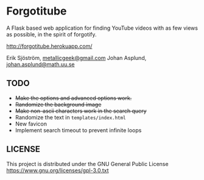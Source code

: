Forgotitube
=======

A Flask based web application for finding YouTube videos with as few views as possible, in the spirit of forgotify.

http://forgotitube.herokuapp.com/


Erik Sjöström, metallicgeek@gmail.com 
Johan Asplund, johan.asplund@math.uu.se

TODO
----

- <del>Make the options and advanced options work.</del>
- <del>Randomize the background image</del>
- <del>Make non-ascii characters work in the search query</del>
- Randomize the text in `templates/index.html`
- New favicon
- Implement search timeout to prevent infinite loops


LICENSE
-------
This project is distributed under the GNU General Public License https://www.gnu.org/licenses/gpl-3.0.txt
